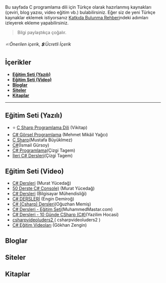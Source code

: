 Bu sayfada C programlama dili için Türkçe olarak hazırlanmış kaynakları (çeviri, blog yazısı, video eğitim vb.) bulabilirsiniz. 
Eğer siz de yeni Türkçe kaynaklar eklemek istiyorsanız [Katkıda Bulunma Rehberi](https://github.com/vimevim/turkce-C-kaynaklari/blob/main/katkida-bulunma-rehberi.md)ndeki adımları izleyerek ekleme yapabilirsiniz.
> Bilgi paylaştıkça çoğalır.
###### :star::Önerilen içerik,  :heavy_dollar_sign::Ücretli İçerik


## İçerikler
* **[Eğitim Seti (Yazılı)](#eğitim-seti-yazılı)**  
* **[Eğitim Seti (Video)](#eğitim-seti-video)**  
* **[Bloglar](#bloglar)**
* **[Siteler](#siteler)**
* **[Kitaplar](#kitaplar)**
  
- - -

## Eğitim Seti (Yazılı)
* :star: [C Sharp Programlama Dili](https://tr.wikibooks.org/wiki/C_Sharp_Programlama_Dili) (Vikitap)
* [C# Görsel Programlama](http://mehmetmikail.weebly.com/) (Mehmet Mikâil Yağcı)
* [C Sharp](https://mustafabukulmez.com/category/programlama/c-sharp/)(Mustafa Büyüklmez)
* [C#](https://www.ismailgursoy.com.tr/category/yazilim/csharp/)(İsmail Gürsoy)
* [C# Programlama](https://www.cizgi-tagem.org/?course=c-programlama)(Çizgi Tagem)
* [İleri C# Dersleri](https://www.cizgi-tagem.org/e%C4%9Fitim/ileri-c-dersleri/)(Çizgi Tagem)


## Eğitim Seti (Video)
* [C# Dersleri](https://www.youtube.com/playlist?list=PLKnjBHu2xXNPkeQtMOJczzEO6LK5OV35K) (Murat Yücedağ)
* [50 Derste C# Console)](https://www.youtube.com/playlist?list=PLKnjBHu2xXNPKBD9ZatMx5XHFIekWIU78) (Murat Yücedağ)
* [C# Dersleri](https://www.youtube.com/playlist?list=PLDUOF2Be-kzmT2ss1tdy0p_xmRVwodQJ5) (Bilgisayar Mühendisliği)
* [C# DERSLERİ](https://www.youtube.com/playlist?list=PLqG356ExoxZU5keiJwuHDpXqULLffwRYD) (Engin Demiroğ)
* [C# (Csharp) Dersleri](https://www.youtube.com/watch?v=-7yo2el1XLI&list=PL1-boLQD9cuKTUWlZ1rXsErgs-9HqBfac)(Oğuzhan Memiş)
* [C# Dersleri - Eğitim Seti](https://www.youtube.com/playlist?list=PLUpnl7cR0FYTwI0EWow1BNJu7bAvFDH7r)(MuhammedMastar.com)
* [C# Dersleri - 10 Günde CSharp (C#)](https://www.youtube.com/playlist?list=PL2atofUpdCAV_ZlpK9mz6ul-fRYx2yXDY)(Yazilim Hocasi)
* [ csharpvideoluders2 ](https://www.youtube.com/user/csharpvideoluders2/videos)( csharpvideoluders2 )
* [C# Eğitim Videoları](https://www.youtube.com/c/GokhanzenginNet/videos) (Gökhan Zengin)
## Bloglar

## Siteler

## Kitaplar
